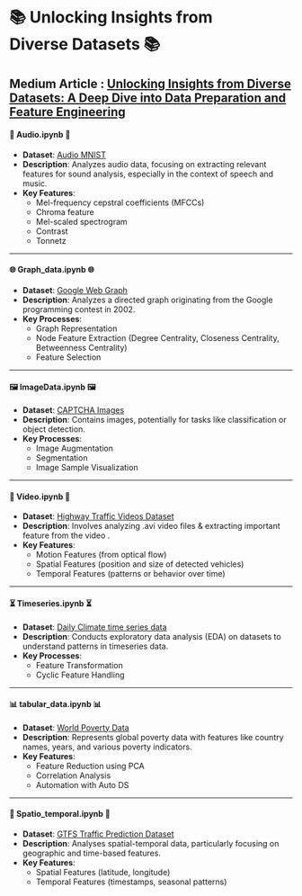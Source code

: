 
# 📚 Unlocking Insights from Diverse Datasets 📚



Medium Article : [Unlocking Insights from Diverse Datasets: A Deep Dive into Data Preparation and Feature Engineering](https://medium.com/@aagamshah0812/unlocking-insights-from-diverse-datasets-a-deep-dive-into-data-preparation-and-feature-engineering-a5d788c90f7d)
---

#### 🎵 **Audio.ipynb** 🎵
- **Dataset**: [Audio MNIST](https://www.kaggle.com/datasets/alanchn31/free-spoken-digits?rvi=1)
- **Description**: Analyzes audio data, focusing on extracting relevant features for sound analysis, especially in the context of speech and music.
- **Key Features**:
  - Mel-frequency cepstral coefficients (MFCCs)
  - Chroma feature
  - Mel-scaled spectrogram
  - Contrast
  - Tonnetz

---

#### 🌐 **Graph_data.ipynb** 🌐
- **Dataset**: [Google Web Graph](https://www.kaggle.com/datasets/pappukrjha/google-web-graph)
- **Description**: Analyzes a directed graph originating from the Google programming contest in 2002.
- **Key Processes**:
  - Graph Representation
  - Node Feature Extraction (Degree Centrality, Closeness Centrality, Betweenness Centrality)
  - Feature Selection

---

#### 🖼️ **ImageData.ipynb** 🖼️
- **Dataset**: [CAPTCHA Images](https://www.kaggle.com/datasets/fournierp/captcha-version-2-images)
- **Description**: Contains images, potentially for tasks like classification or object detection.
- **Key Processes**:
  - Image Augmentation
  - Segmentation
  - Image Sample Visualization

---

#### 🎥 **Video.ipynb** 🎥
- **Dataset**: [Highway Traffic Videos Dataset](https://www.kaggle.com/datasets/aryashah2k/highway-traffic-videos-dataset)
- **Description**: Involves analyzing .avi video files & extracting important feature from the video .
- **Key Features**:
  - Motion Features (from optical flow)
  - Spatial Features (position and size of detected vehicles)
  - Temporal Features (patterns or behavior over time)

---

#### ⏳ **Timeseries.ipynb** ⏳
- **Dataset**: [Daily Climate time series data](https://www.kaggle.com/datasets/sumanthvrao/daily-climate-time-series-data)
- **Description**: Conducts exploratory data analysis (EDA) on datasets to understand patterns in timeseries data.
- **Key Processes**:
  - Feature Transformation
  - Cyclic Feature Handling

---

#### 📊 **tabular_data.ipynb** 📊
- **Dataset**: [World Poverty Data](https://www.kaggle.com/datasets/eishkaran/world-poverty-data)
- **Description**: Represents global poverty data with features like country names, years, and various poverty indicators.
- **Key Features**:
  - Feature Reduction using PCA
  - Correlation Analysis
  - Automation with Auto DS

---

#### 🌌 **Spatio_temporal.ipynb** 🌌
- **Dataset**: [GTFS Traffic Prediction Dataset](https://www.kaggle.com/datasets/charvibannur/gtfs-traffic-prediction-dataset)
- **Description**: Analyses spatial-temporal data, particularly focusing on geographic and time-based features.
- **Key Features**:
  - Spatial Features (latitude, longitude)
  - Temporal Features (timestamps, seasonal patterns)

